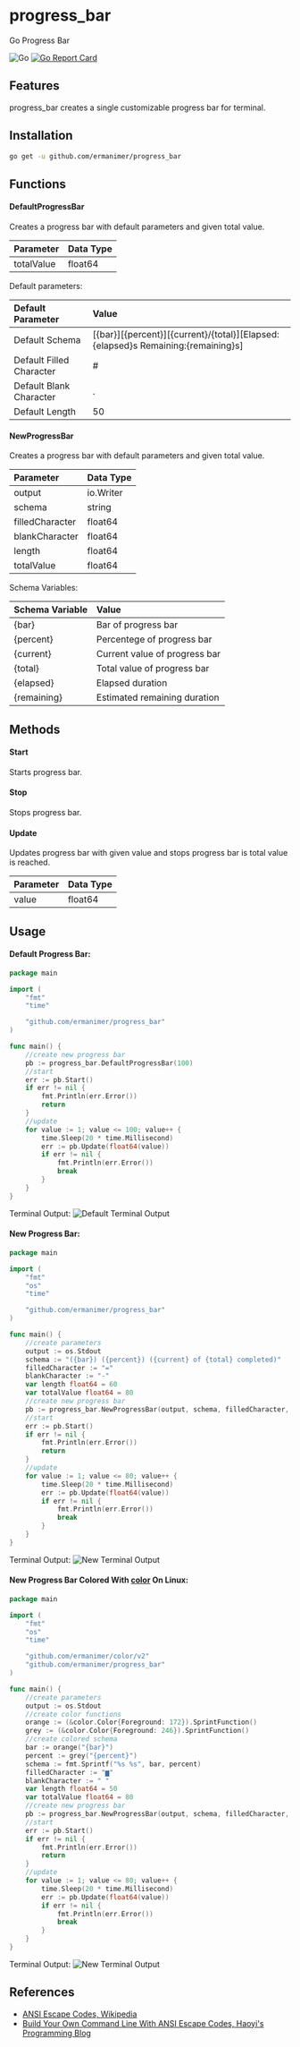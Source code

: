 # progress_bar
Go Progress Bar

![Go](https://github.com/ermanimer/progress_bar/workflows/Go/badge.svg)
[![Go Report Card](https://goreportcard.com/badge/github.com/ermanimer/progress_bar)](https://goreportcard.com/report/github.com/ermanimer/progress_bar)

## Features
progress_bar creates a single customizable progress bar for terminal.

## Installation
```bash
go get -u github.com/ermanimer/progress_bar
```

## Functions
#### DefaultProgressBar
Creates a progress bar with default parameters and given total value.

|Parameter |Data Type|
|:---------|:--------|
|totalValue|float64  |

Default parameters:

|Default Parameter       |Value                                                                            |
|:-----------------------|:--------------------------------------------------------------------------------|
|Default Schema          |[{bar}][{percent}][{current}/{total}][Elapsed: {elapsed}s Remaining:{remaining}s]|
|Default Filled Character|#                                                                                |
|Default Blank Character |.                                                                                |
|Default Length          |50                                                                               |

#### NewProgressBar
Creates a progress bar with default parameters and given total value.

|Parameter      |Data Type|
|:--------------|:--------|
|output         |io.Writer|
|schema         |string   |
|filledCharacter|float64  |
|blankCharacter |float64  |
|length         |float64  |
|totalValue     |float64  |

Schema Variables:

|Schema Variable|Value                                                                            |
|:--------------|:----------------------------|
|{bar}          |Bar of progress bar          |
|{percent}      |Percentege of progress bar   |
|{current}      |Current value of progress bar|
|{total}        |Total value of progress bar  |
|{elapsed}      |Elapsed duration             |
|{remaining}    |Estimated remaining duration |

## Methods
#### Start
Starts progress bar.

#### Stop
Stops progress bar.

#### Update
Updates progress bar with given value and stops progress bar is total value is reached.

|Parameter|Data Type|
|:--------|:--------|
|value    |float64  |

## Usage
#### Default Progress Bar:

```go
package main

import (
	"fmt"
	"time"

	"github.com/ermanimer/progress_bar"
)

func main() {
	//create new progress bar
	pb := progress_bar.DefaultProgressBar(100)
	//start
	err := pb.Start()
	if err != nil {
		fmt.Println(err.Error())
		return
	}
	//update
	for value := 1; value <= 100; value++ {
		time.Sleep(20 * time.Millisecond)
		err := pb.Update(float64(value))
		if err != nil {
			fmt.Println(err.Error())
			break
		}
	}
}
```

Terminal Output:
![Default Terminal Output](/images/default.gif)

#### New Progress Bar:

```go
package main

import (
	"fmt"
	"os"
	"time"

	"github.com/ermanimer/progress_bar"
)

func main() {
	//create parameters
	output := os.Stdout
	schema := "({bar}) ({percent}) ({current} of {total} completed)"
	filledCharacter := "="
	blankCharacter := "-"
	var length float64 = 60
	var totalValue float64 = 80
	//create new progress bar
	pb := progress_bar.NewProgressBar(output, schema, filledCharacter, blankCharacter, length, totalValue)
	//start
	err := pb.Start()
	if err != nil {
		fmt.Println(err.Error())
		return
	}
	//update
	for value := 1; value <= 80; value++ {
		time.Sleep(20 * time.Millisecond)
		err := pb.Update(float64(value))
		if err != nil {
			fmt.Println(err.Error())
			break
		}
	}
}
```

Terminal Output:
![New Terminal Output](/images/new.gif)

#### New Progress Bar Colored With [color](https://github.com/ermanimer/color) On Linux:

```go
package main

import (
	"fmt"
	"os"
	"time"

	"github.com/ermanimer/color/v2"
	"github.com/ermanimer/progress_bar"
)

func main() {
	//create parameters
	output := os.Stdout
	//create color functions
	orange := (&color.Color{Foreground: 172}).SprintFunction()
	grey := (&color.Color{Foreground: 246}).SprintFunction()
	//create colored schema
	bar := orange("{bar}")
	percent := grey("{percent}")
	schema := fmt.Sprintf("%s %s", bar, percent)
	filledCharacter := "▆"
	blankCharacter := " "
	var length float64 = 50
	var totalValue float64 = 80
	//create new progress bar
	pb := progress_bar.NewProgressBar(output, schema, filledCharacter, blankCharacter, length, totalValue)
	//start
	err := pb.Start()
	if err != nil {
		fmt.Println(err.Error())
		return
	}
	//update
	for value := 1; value <= 80; value++ {
		time.Sleep(20 * time.Millisecond)
		err := pb.Update(float64(value))
		if err != nil {
			fmt.Println(err.Error())
			break
		}
	}
}
```

Terminal Output:
![New Terminal Output](/images/colored.gif)

## References
- [ANSI Escape Codes, Wikipedia](https://en.wikipedia.org/wiki/ANSI_escape_code)
- [Build Your Own Command Line With ANSI Escape Codes, Haoyi's Programming Blog](https://www.lihaoyi.com/post/BuildyourownCommandLinewithANSIescapecodes.html)
